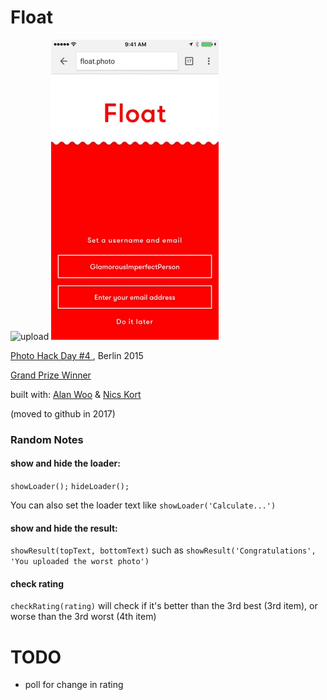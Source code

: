 # Float


![upload](https://github.com/okwme/float/blob/master/app/webroot/img/upload.gif?raw=true)
![scroll](https://github.com/okwme/float/blob/master/app/webroot/img/scroll.gif?raw=true)

[Photo Hack Day #4 ](https://photohackday.devpost.com/), Berlin 2015

[Grand Prize Winner](https://www.eyeem.com/blog/the-winning-hacks-from-photo-hack-day-4-berlin/)

built with:
[Alan Woo](https://github.com/alancwoo) & [Nics Kort](https://github.com/n-kort)

(moved to github in 2017)

### Random Notes

#### show and hide the loader:
`showLoader();`
`hideLoader();`

You can also set the loader text like `showLoader('Calculate...')`

#### show and hide the result:
`showResult(topText, bottomText)` such as `showResult('Congratulations', 'You uploaded the worst photo')`


#### check rating
`checkRating(rating)` will check if it's better than the 3rd best (3rd item), or worse than the 3rd worst (4th item)


# TODO

+ poll for change in rating
